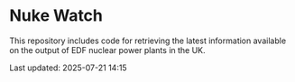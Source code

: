 # Nuke Watch

This repository includes code for retrieving the latest information available on the output of EDF nuclear power plants in the UK.

Last updated: 2025-07-21 14:15